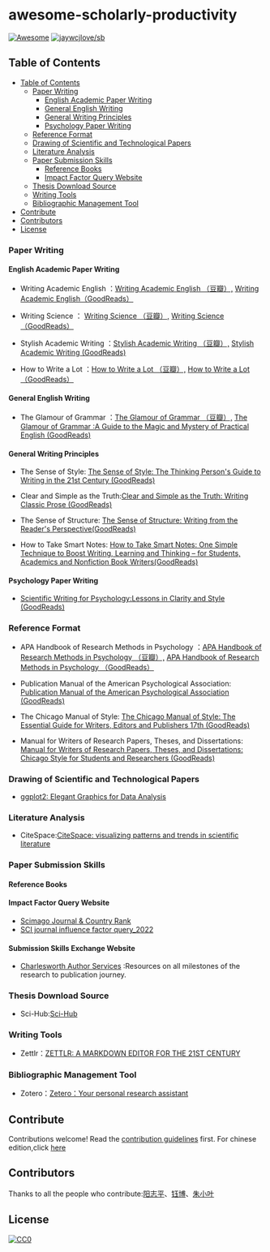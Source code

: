 # awesome-scholarly-productivity

<!--rehype:style=font-size: 38px; border-bottom: 0; display: flex; min-height: 260px; align-items: center; justify-content: center;-->

[![Awesome](https://awesome.re/badge.svg)](https://github.com/sindresorhus/awesome) [![jaywcjlove/sb](https://wangchujiang.com/sb/lang/chinese.svg)](README.zh-cn.md)

<!--rehype:style=text-align: center;-->

## Table of Contents

- [Table of Contents](#table-of-contents)
   - [Paper Writing](#Paper-Writing)
        - [English Academic Paper Writing](#English-Academic-Paper-Writing)
        - [General English Writing](#General-English-Writing)
        - [General Writing Principles](#General-Writing-Principles)
        - [Psychology Paper Writing](#Psychology-Paper-Writing)
    - [Reference Format](#Reference-Format)
    - [Drawing of Scientific and Technological Papers](#Drawing-of-Scientific-and-Technological-Papers)
    - [Literature Analysis ](#Literature-Analysis )
    - [Paper Submission Skills](#Paper-Submission-Skills)
        - [Reference Books](#Reference-Books)
        - [Impact Factor Query Website](#Impact-Factor-Query-Website)
    - [Thesis Download Source](#Thesis-Download-Source)
    - [Writing Tools](#Writing-Tools)
    - [Bibliographic Management Tool](#Bibliographic-Management-Tool)
- [Contribute](#contribute)
- [Contributors](#contributors)
- [License](#license)



### Paper Writing
####  English Academic Paper Writing

   -  Writing Academic English ：[Writing Academic English （豆瓣）,](https://book.douban.com/subject/2245544/)  [Writing Academic English（GoodReads）](https://www.goodreads.com/book/show/1233109.Writing_Academic_English_Level_4) 

   -  Writing Science ： [Writing Science （豆瓣）,](https://book.douban.com/subject/10567201/)   [Writing Science （GoodReads）](https://www.goodreads.com/book/show/13122323-writing-science) 

   -  Stylish Academic Writing ：[Stylish Academic Writing （豆瓣）,](https://book.douban.com/subject/10038670/)   [Stylish Academic Writing (GoodReads)](https://www.goodreads.com/book/show/13540208-stylish-academic-writing)  

   -  How to Write a Lot ：[How to Write a Lot （豆瓣）,](https://book.douban.com/subject/2486955/) [How to Write a Lot （GoodReads）](https://www.goodreads.com/book/show/39874447-how-to-write-a-lot)

       
             
#### General English Writing
   - The Glamour of Grammar ：[The Glamour of Grammar （豆瓣）,](https://book.douban.com/subject/6782834/)  [The Glamour of Grammar :A Guide to the Magic and Mystery of Practical English (GoodReads)](https://www.goodreads.com/book/show/8506640-the-glamour-of-grammar)


#### General Writing Principles
		
   - The Sense of Style:  [The Sense of Style: The Thinking Person's Guide to Writing in the 21st Century (GoodReads)](https://www.goodreads.com/book/show/20821371-the-sense-of-style)

   - Clear and Simple as the Truth:[Clear and Simple as the Truth: Writing Classic Prose (GoodReads)](https://www.goodreads.com/book/show/120549.Clear_and_Simple_as_the_Truth)

   - The Sense of Structure: [The Sense of Structure: Writing from the Reader's Perspective(GoodReads)](https://www.goodreads.com/book/show/3393233-the-sense-of-structure)

  - How to Take Smart Notes: [How to Take Smart Notes: One Simple Technique to Boost Writing, Learning and Thinking – for Students, Academics and Nonfiction Book Writers(GoodReads)](https://www.goodreads.com/book/show/34507927-how-to-take-smart-notes)

#### Psychology Paper Writing
- [Scientific Writing for Psychology:Lessons in Clarity and Style (GoodReads)](https://www.goodreads.com/book/show/18765374-scientific-writing-for-psychology)     


###  Reference Format

- APA Handbook of Research Methods in Psychology ：[APA Handbook of Research Methods in Psychology （豆瓣）,](https://book.douban.com/subject/10419508/)  [APA Handbook of Research Methods in Psychology （GoodReads）](https://www.goodreads.com/book/show/14453488-apa-handbook-of-research-methods-in-psychology) 

- Publication Manual of the American Psychological Association: [ Publication Manual of the American Psychological Association (GoodReads)](https://www.goodreads.com/book/show/58452905-publication-manual-of-the-american-psychological-association)

- The Chicago Manual of Style: [The Chicago Manual of Style: The Essential Guide for Writers, Editors and Publishers 17th (GoodReads)](https://www.goodreads.com/book/show/56200122-the-chicago-manual-of-style)

- Manual for Writers of Research Papers, Theses, and Dissertations:  [Manual for Writers of Research Papers, Theses, and Dissertations: Chicago Style for Students and Researchers (GoodReads)](https://www.goodreads.com/book/show/201004.A_Manual_for_Writers_of_Research_Papers_Theses_and_Dissertations)

###  Drawing of Scientific and Technological Papers
- [ggplot2: Elegant Graphics for Data Analysis](https://www.goodreads.com/book/show/6829192-ggplot2)

### Literature Analysis 
- CiteSpace:[CiteSpace: visualizing patterns and trends in scientific literature](http://cluster.cis.drexel.edu/~cchen/citespace/) 

###  Paper Submission Skills
#### Reference Books
#### Impact Factor Query Website
- [Scimago Journal & Country Rank](https://www.scimagojr.com/index.php)  
- [SCI journal influence factor query_2022](https://sci.justscience.cn/) 

#### Submission Skills Exchange Website
- [Charlesworth Author Services](https://www.cwauthors.com/Researcher_Education) :Resources on all milestones of the research to publication journey.

### Thesis Download Source
- Sci-Hub:[Sci-Hub](https://sci-hub.org.cn/)

### Writing Tools
- Zettlr：[ZETTLR: A MARKDOWN EDITOR FOR THE 21ST CENTURY](https://www.zettlr.com/) 

### Bibliographic Management Tool
- Zotero：[Zetero：Your personal research assistant](https://www.zotero.org/) 

## Contribute

Contributions welcome! Read the [contribution guidelines](CONTRIBUTING.md) first.
For chinese edition,click [here](#README.zh-cn.md)

## Contributors

Thanks to all the people who contribute:[阳志平](yangzhiping.com/)、[钰博](muguangling.com)、[朱小叶](https://github.com/yolandaris)

## License

[![CC0][CC0-badge]][CC0-link]

[CC0-badge]: http://mirrors.creativecommons.org/presskit/buttons/88x31/svg/cc-zero.svg
[CC0-link]: https://creativecommons.org/publicdomain/zero/1.0/